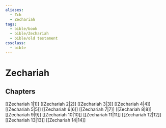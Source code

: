 ```yaml
---
aliases:
  - Zch
  - Zechariah
tags:
  - bible/book
  - bible/Zechariah
  - bible/old testament
cssclass:
  - bible
---
```


# Zechariah

## Chapters

[[Zechariah 1|1]]
[[Zechariah 2|2]]
[[Zechariah 3|3]]
[[Zechariah 4|4]]
[[Zechariah 5|5]]
[[Zechariah 6|6]]
[[Zechariah 7|7]]
[[Zechariah 8|8]]
[[Zechariah 9|9]]
[[Zechariah 10|10]]
[[Zechariah 11|11]]
[[Zechariah 12|12]]
[[Zechariah 13|13]]
[[Zechariah 14|14]]
